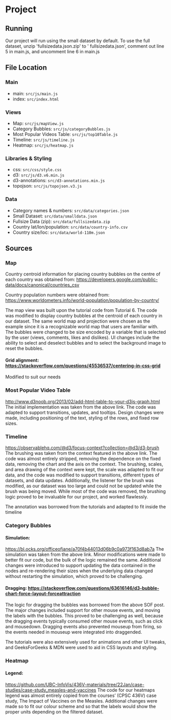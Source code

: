# Project

## Running

Our project will run using the small dataset by default. To use the full dataset, unzip 'fullsizedata.json.zip' to '
fullsizedata.json', comment out line 5 in main.js, and uncomment line 6 in main.js

## File Location

### Main

- main: `src/js/main.js`
- index: `src/index.html`

### Views

- Map: `src/js/mapView.js`
- Category Bubbles: `src/js/categoryBubbles.js`
- Most Popular Videos Table: `src/js/top10Table.js`
- Timeline: `src/js/timeline.js`
- Heatmap: `src/js/heatmap.js`

### Libraries & Styling

- css: `src/css/style.css`
- d3: `src/js/d3.v6.min.js`
- d3-annotations: `src/d3-annotations.min.js`
- topojson: `src/js/topojson.v3.js`

### Data

- Category names & numbers: `src/data/categories.json`
- Small Dataset: `src/data/smalldata.json`
- Fullsize Data (zip): `src/data/fullsizedata.zip`
- Country lat/lon/population: `src/data/country-info.csv`
- Country size/loc: `src/data/world-110m.json`

## Sources

### Map

Country centroid information for placing country bubbles on the centre of each country was obtained
from: https://developers.google.com/public-data/docs/canonical/countries_csv

Country population numbers were obtained from: https://www.worldometers.info/world-population/population-by-country/

The map view was built upon the tutorial code from Tutorial 6. The code was modified to display country bubbles at the
centroid of each country in our dataset. The same world map and projection were chosen as the example since it is a
recognizable world map that users are familiar with. The bubbles were changed to be size encoded by a variable that is
selected by the user (views, comments, likes and dislikes). UI changes include the ability to select and deselect
bubbles and to select the background image to reset the bubbles.

#### Grid alignment: https://stackoverflow.com/questions/45536537/centering-in-css-grid

Modified to suit our needs

### Most Popular Video Table

http://www.d3noob.org/2013/02/add-html-table-to-your-d3js-graph.html
The initial implementation was taken from the above link. The code was adapted to support transitions, updates, and
tooltips. Design changes were made, including positioning of the text, styling of the rows, and fixed row sizes.

### Timeline

https://observablehq.com/@d3/focus-context?collection=@d3/d3-brush
The brushing was taken from the context featured in the above link. The code was almost entirely stripped, removing the
dependence on the fixed data, removing the chart and the axis on the context. The brushing, scales, and area drawing of
the context were kept, the scale was adapted to fit our data, and the code was modified to support transitions,
different types of datasets, and data updates. Additionally, the listener for the brush was modified, as our dataset was
too large and could not be updated while the brush was being moved. While most of the code was removed, the brushing
logic proved to be invaluable for our project, and worked flawlessly.

The annotation was borrowed from the tutorials and adapted to fit inside the timeline

### Category Bubbles

#### Simulation:

https://bl.ocks.org/officeofjane/a70f4b44013d06b9c0a973f163d8ab7a
The simulation was taken from the above link. Minor modifications were made to better fit our code, but the bulk of the
logic remained the same. Additional changes were introduced to support updating the data contained in the nodes and
re-rendering their sizes when the underlying data changed without restarting the simulation, which proved to be
challenging.

#### Dragging: https://stackoverflow.com/questions/63616146/d3-bubble-chart-force-layout-forceattraction

The logic for dragging the bubbles was borrowed from the above SOF post. The major changes included support for other
mouse events, and moving the labels with the bubbles. This proved to be challenging as well, because the dragging events
typically consumed other mouse events, such as click and mousedown. Dragging events also prevented mouseup from firing,
so the events needed in mouseup were integrated into draggended.

The tutorials were also extensively used for animations and other UI tweaks, and GeeksForGeeks & MDN were used to aid in
CSS layouts and styling.

### Heatmap

#### Legend:

https://github.com/UBC-InfoVis/436V-materials/tree/22Jan/case-studies/case-study_measles-and-vaccines
The code for our heatmaps legend was almost entirely copied from the courses’ (CPSC 436V) case study, The Impact of
Vaccines on the Measles. Additional changes were made so to fit our colour scheme and so that the labels would show the
proper units depending on the filtered dataset.